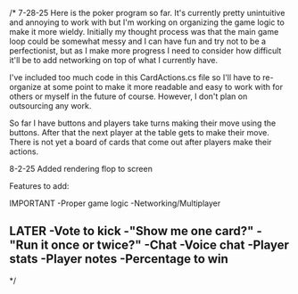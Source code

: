 /*
  7-28-25
Here is the poker program so far. It's currently pretty unintuitive and 
annoying to work with but I'm working on organizing the game logic to 
make it more wieldy. Initially my thought process was that the main game loop
could be somewhat messy and I can have fun and try not to be a perfectionist, but as
I make more progress I need to consider how difficult it'll be to add networking on 
top of what I currently have. 

I've included too much code in this CardActions.cs file so I'll have to re-organize 
at some point to make it more readable and easy to work with for others or myself in 
the future of course. However, I don't plan on outsourcing any work.

So far I have buttons and players take turns making their move using the buttons. After that the 
next player at the table gets to make their move. There is not yet a board 
of cards that come out after players make their actions.


8-2-25
Added rendering flop to screen




Features to add:

IMPORTANT
-Proper game logic
-Networking/Multiplayer


LATER
-Vote to kick
-"Show me one card?"
-"Run it once or twice?"
-Chat
-Voice chat
-Player stats
-Player notes
-Percentage to win
-
*/
